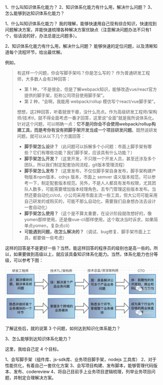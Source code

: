 1、什么叫知识体系化能力？
2、知识体系化能力有什么用，解决什么问题？
3、怎么能够到达知识体系化能力？


1、什么叫知识体系化能力？
我的理解，能够快速用自己现有综合知识，快速找到问题解决方案，并能快速梳理各种解决方案优缺点（注意解决问题办法不只有1个，俗话说的好，办法总是比问题多）。

2、知识体系化能力有什么用，解决什么问题？
能够快速的定位问题，以及清晰知道每个流程环节，给出最优解。


例如，
>有这样一个问题，你会写脚手架吗？你是怎么写的？
>作为普通研发工程师，大多数人会有2种回答：
> - 第 1 种，“不是很会，但是了解webpack知识，能够改造vue/react官方提供的脚手架，贬称公司项目使用脚手架”。
> - 第 2 种，“会啊，我能用 webpack/rollup 模仿写个react/vue脚手架”。
> 
>想想，这2种回答，听着就很干瘪，没什么亮点。作为高级研发工程师/架构师/技术tl，就不得全面考虑一番才回答，这里说“全面”就是我所说体系化。针对这个问题，可以明确一点：**它不是问你会不会使用webpack/rollup构建工具，而是考你有没有把脚手架开发当成一个项目研发问题**。既然说研发问题，就可以从以下几个方面回答：
> - **脚手架怎么设计？**（此问题可以拆解多个小问题：市面上脚手架有哪些？它们有哪些功能？我们脚手架，应该具有什么功能？）
> - **脚手架怎么开发？**（这里开发，不只限一个开发人员，甚至还涉及多个团队，所以我们制定配套协同流程，git版本管理流程）
> - **脚手架怎么发布？**（这里发布，不仅仅脚手架自身发布，脚手架构建产物版本npm版本、cdnjs 版本，市面上 semver 语义版本规范，可以参考一下，制定配套版本规范。另外，不是人人都具有发布权限，尤其团队人数多，可能需要增加版本经理角色，去专门管理这些版本发布。当然还要自动化ci/cd，小公司采用市面主流一些工具，但大公司可能采用自己研发的或购买的，可能不那么自动化，需要我们自身想办法去设计一套自动化）
> - **脚手架怎么使用？**（这个是不算太重要，在设计阶段就改想好的，像yomen那样使用，还是像vue-cli那样使用，这个取决当时诉求，如果简单点yomen，复杂点cli）
> - **可能遇到问题，改怎么解决的？**（调试、bug修复、脚手架市面上工具，都要做一些考虑）
 
这样的回答是不是更好一些？当然，能这样回答的程序员的级别也是高一些的。所以，如果要做到高级以上，就应该具备知识体系化能力。当然，体系化能力也分等级，可以参考下图：

![](./img/img2.webp)
![](./img/img1.webp)

了解这些后，就的说第 3 个问题，如何达到知识化体系能力？



3、怎么能够到达知识体系化能力？

这里，我给自己定 4 个目标。

1、会写脚手架（组件库、js-sdk库、业务项目脚手架，nodejs 工具库）
2、对于性能优化，有着自己一套优化方案
3、会写项目构建、发布脚本，能够管理代码版本、发布、codereview
4、将自己目前手上业务项目逻辑梳理，列举业务项目问题，并制定合理解决方案。